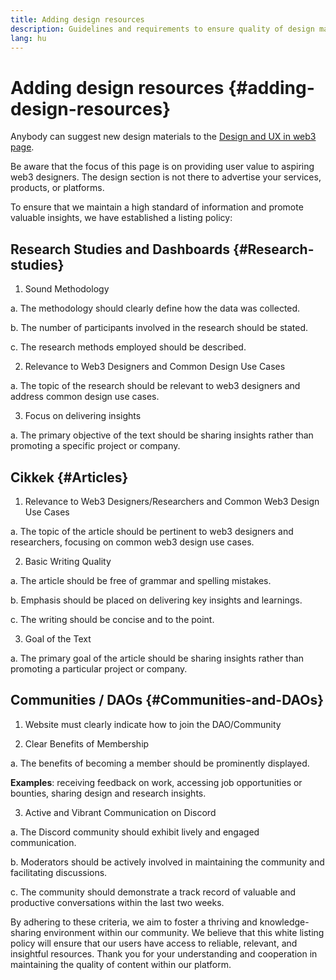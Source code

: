 ```yaml
---
title: Adding design resources
description: Guidelines and requirements to ensure quality of design materials on ethereum.org
lang: hu
---
```


# Adding design resources {#adding-design-resources}

Anybody can suggest new design materials to the [Design and UX in web3 page](/developers/docs/design-and-ux/).

Be aware that the focus of this page is on providing user value to aspiring web3 designers. The design section is not there to advertise your services, products, or platforms.

To ensure that we maintain a high standard of information and promote valuable insights, we have established a listing policy:

## Research Studies and Dashboards {#Research-studies}

1. Sound Methodology

a. The methodology should clearly define how the data was collected.

b. The number of participants involved in the research should be stated.

c. The research methods employed should be described.

2. Relevance to Web3 Designers and Common Design Use Cases

a. The topic of the research should be relevant to web3 designers and address common design use cases.

3. Focus on delivering insights

a. The primary objective of the text should be sharing insights rather than promoting a specific project or company.

## Cikkek {#Articles}

1. Relevance to Web3 Designers/Researchers and Common Web3 Design Use Cases

a. The topic of the article should be pertinent to web3 designers and researchers, focusing on common web3 design use cases.

2. Basic Writing Quality

a. The article should be free of grammar and spelling mistakes.

b. Emphasis should be placed on delivering key insights and learnings.

c. The writing should be concise and to the point.

3. Goal of the Text

a. The primary goal of the article should be sharing insights rather than promoting a particular project or company.

## Communities / DAOs {#Communities-and-DAOs}

1. Website must clearly indicate how to join the DAO/Community

2. Clear Benefits of Membership

a. The benefits of becoming a member should be prominently displayed.

**Examples**: receiving feedback on work, accessing job opportunities or bounties, sharing design and research insights.

3. Active and Vibrant Communication on Discord

a. The Discord community should exhibit lively and engaged communication.

b. Moderators should be actively involved in maintaining the community and facilitating discussions.

c. The community should demonstrate a track record of valuable and productive conversations within the last two weeks.

By adhering to these criteria, we aim to foster a thriving and knowledge-sharing environment within our community. We believe that this white listing policy will ensure that our users have access to reliable, relevant, and insightful resources. Thank you for your understanding and cooperation in maintaining the quality of content within our platform.
